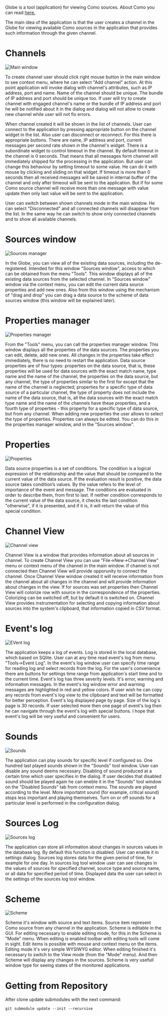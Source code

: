 Globe is a tool (application) for viewing Como sources. About Como you can read
[here.]( https://github.com/igormironchik/components-observation )

The main idea of the application is that the user creates a channel in the Globe for viewing available Como sources in the application that provides such information through the given channel.

# Channels

![Main window]( doc/img/globe_mainwindow.png )

To create channel user should click right mouse button in the main window to see context menu, where he can select "Add channel" action. At this point application will invoke dialog with channel's attributes, such as IP address, port and name. Name of the channel should be unique. The bundle of IP address and port should be unique too. If user will try to create channel with engaged channel's name or the bundle of IP address and port he will be notified about it in the dialog and dialog will not allow to create new channel while user will not fix errors.

When channel created it will be shown in the list of channels. User can connect to the application by pressing appropriate button on the channel widget in the list. Also user can disconnect or reconnect. For this there is appropriate buttons. There are name, IP address and port, current messages per second rate shown in the channel's widget. There is a subordinate widget to control timeout in the channel. By default timeout in the channel is 0 seconds. That means that all messages form channel will immediately shipped for the processing in the application. But user can change this behaviour by setting timeout to some value. He can do it with mouse by clicking and sliding on that widget. If timeout is more than 0 seconds then all received messages will be saved in internal buffer of the channel and only after timeout will be sent to the application. But if for some Como source channel will receive more than one message with value update then only last value will be sent to the application.

User can switch between shown channels mode in the main window. He can select "Disconnected" and all connected channels will disappear from the list. In the same way he can switch to show only connected channels and to show all available channels.

# Sources window

![Sources manager]( doc/img/globe_sources_manager.png )

In the Globe, you can view all of the existing data sources, including the de-registered. Intended for this window "Sources window", access to which can be obtained from the menu "Tools". This window displays all of the existing data sources from the selected channel. In "Sources window" window via the context menu, you can edit the current data source properties and add new ones. Also from this window using the mechanism of "drag and drop" you can drag a data source to the scheme of data sources window (this window will be explained later).

# Properties manager

![Properties manager]( doc/img/globe_properties_manager.png )

From the "Tools" menu, you can call the properties  manager window. This window displays all the properties of the data sources. The properties you can edit, delete, add new ones. All changes in the properties take effect immediately, there is no need to restart the application. Data source properties are of four types: properties on the data source, that is, these properties will be used for data sources with the exact match name, type name and the name of the channel, the properties on the data source, but any channel, the type of properties similar to the first for except that the name of the channel is neglected; properties for a specific type of data source of a particular channel, the type of property does not include the name of the data source, that is, all the data sources with the exact match type name and the name of the channels have these properties, and a fourth type of properties - this property for a specific type of data source, but from any channel. When adding new properties the user allows to select the type of properties. Properties can always be edited. You can do this in the properties manager window, and in the "Sources window".

# Properties

![Properties]( doc/img/globe_properties_dialog_v2.png )

Data source properties is a set of conditions. The condition is a logical expression of the relationship and the value that should be compared to the current value of the data source. If the evaluation result is positive, the data source takes condition’s values. By the value refers to the level of importance of the event and message. The conditions are evaluated in order to describe them, from first to last. If neither condition corresponds to the current value of the data source, it checks the last condition "otherwise", if it is presented, and if it is, it will return the value of this special condition.

# Channel View

![Channel view]( doc/img/globe_channel_view.png )

Channel View is a window that provides information about all sources in channel. To create Channel View you can use "File->New->Channel View" menu or context menu of the channel in the main window. If channel is not connected then Channel View will provide opporunity to connect the channel. Once Channel View window created it will receive information from the channel about all changes in the channel and will provide information about changes in the view. If for sources was set properties then Channel View will colorize row with source in the correspondence of the properties. Colorizing can be switched off, but by default it is switched on. Channel View provides instrumentation for selecting and copying information about sources into the system's clipboard, that information copied in CSV format.

# Event's log

![EVent log]( doc/img/globe_event_log.png )

The application keeps a log of events. Log is stored in the local database, which based on SQlite. User can at any time read event's log from menu "Tools->Event Log". In the event's log window user can specify time range for reading log and select records from the log. For the user's convenience there are buttons for settings time range from application's start time and to the current time. Event's log has three severity levels. It's error, warning and information messages. In the event's log window error and warning messages are highlighted in red and yellow colors. If user wish he can copy any records from event's log view to the clipboard and text will be formatted for better perception. Event's log displayed page by page. Size of the log's page is 30 records. If user selected more then one page of event's log then he can navigate through the event's log with special buttons. I hope that event's log will be very useful and convenient for users.

# Sounds

![Sounds]( doc/img/globe_sounds.png )

The application can play sounds for specific level if configured so. One hundred last played sounds shown in the "Sounds" tool window. User can disable any sound deems necessary. Disabling of sound produced at a certain time which user specifies in the dialog. If user decides that disabled sound should be played again he can eneble it in the "Sounds" tool window on the "Disabled Sounds" tab from context menu. The sounds are played according to the level. More importatnt sound (for example, critical sound) stops less important and playing themselves. Turn on or off sounds for a particular
level is performed in the configuration dialog.

# Sources Log

![Sources log]( doc/img/globe_sources_log_v2.png )

The application can store all information about changes in sources values in the database log. By default this function is disabled. User can enable it in settings dialog. Sources log stores data for the given period of time, for example for one day. In sources log tool window user can see changes in the values of sources for specified channel, source type and source name, or all data for specified period of time. Displayed data the user can select in the settings of the sources log tool window.

# Scheme

![Scheme]( doc/img/globe_scheme.png )

Scheme it's window with source and text items. Source item represent Como source from any channel in the application. Scheme is editable in the GUI. For editing necessary to enable editing mode, for this in the Scheme is "Mode" menu. When editing is enabled toolbar with editing tools will come in sight. Edit items is possible with mouse and context menu on the items. Editing mode it's very simple WYSIWYG editor. When editing finished it's necessary to switch to the View mode (from the "Mode" menu). And then Scheme will display any changes in the sources. Scheme is very usefull window type for seeing states of the monitored applications.

# Getting from Repository

After clone update submodules with the next command:

```
git submodule update --init --recursive
```
